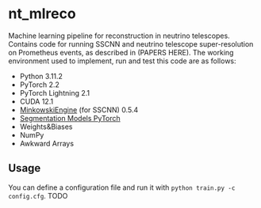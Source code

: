 # nt_mlreco
Machine learning pipeline for reconstruction in neutrino telescopes. Contains code for running SSCNN and neutrino telescope super-resolution on Prometheus events, as described in (PAPERS HERE). The working environment used to implement, run and test this code are as follows:

- Python 3.11.2
- PyTorch 2.2
- PyTorch Lightning 2.1
- CUDA 12.1
- [MinkowskiEngine](https://github.com/NVIDIA/MinkowskiEngine) (for SSCNN) 0.5.4
- [Segmentation Models PyTorch](https://github.com/qubvel-org/segmentation_models.pytorch)
- Weights&Biases
- NumPy
- Awkward Arrays

## Usage

You can define a configuration file and run it with `python train.py -c config.cfg`.
TODO
